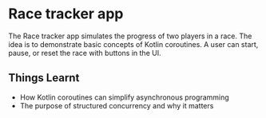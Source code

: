 Race tracker app
=================================

The Race tracker app simulates the progress of two players in a race. The idea is to demonstrate 
basic concepts of Kotlin coroutines. A user can start, pause, or reset the race with buttons in the 
UI.

Things Learnt
--------------
* How Kotlin coroutines can simplify asynchronous programming
* The purpose of structured concurrency and why it matters
